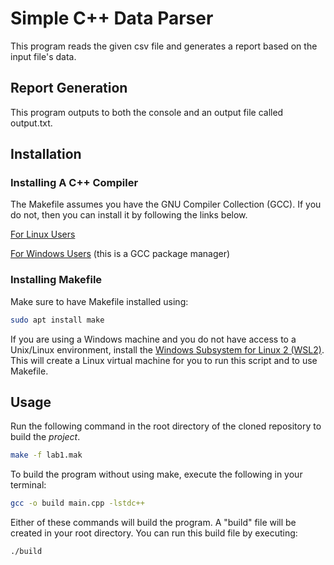 # Simple C++ Data Parser

This program reads the given csv file and generates a report based on the input file's data.

## Report Generation
This program outputs to both the console and an output file called output.txt.

## Installation

### Installing A C++ Compiler
The Makefile assumes you have the GNU Compiler Collection (GCC). If you do not, then you can install it by following the links below.

[For Linux Users](https://linuxize.com/post/how-to-install-gcc-compiler-on-ubuntu-18-04/)

[For Windows Users](https://sourceforge.net/projects/mingw/) (this is a GCC package manager)

### Installing Makefile
Make sure to have Makefile installed using:

```bash
sudo apt install make
```
If you are using a Windows machine and you do not have access to a Unix/Linux environment, install the [Windows Subsystem for Linux 2 (WSL2)](https://docs.microsoft.com/en-us/windows/wsl/install). This will create a Linux virtual machine for you to run this script and to use Makefile.

## Usage

Run the following command in the root directory of the cloned repository to build the *project*.

```bash
make -f lab1.mak
```

To build the program without using make, execute the following in your terminal:

```bash
gcc -o build main.cpp -lstdc++
```

Either of these commands will build the program. 
A "build" file will be created in your root directory.
You can run this build file by executing:

```bash
./build
```
